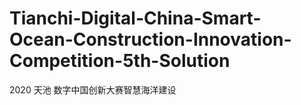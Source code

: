 # Tianchi-Digital-China-Smart-Ocean-Construction-Innovation-Competition-5th-Solution
2020 天池 数字中国创新大赛智慧海洋建设
